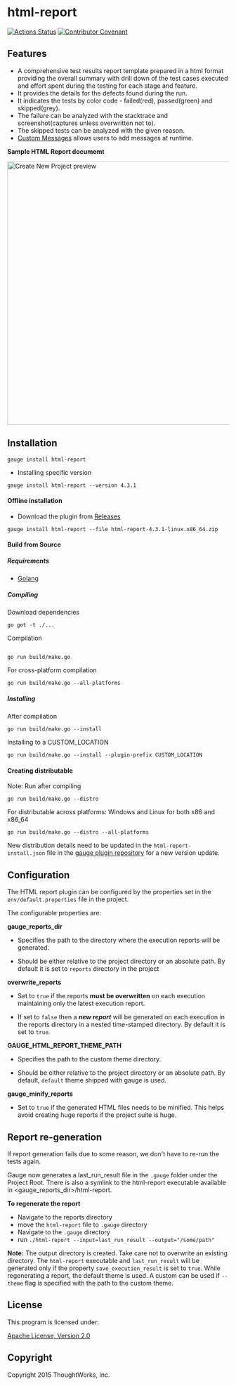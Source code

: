 html-report
==========

[![Actions Status](https://github.com/getgauge/html-report/workflows/test/badge.svg)](https://github.com/getgauge/html-report/actions)
[![Contributor Covenant](https://img.shields.io/badge/Contributor%20Covenant-v1.4%20adopted-ff69b4.svg)](CODE_OF_CONDUCT.md)

Features
-------

-  A comprehensive test results report template prepared in a html
   format providing the overall summary with drill down of the test
   cases executed and effort spent during the testing for each stage and feature.
-  It provides the details for the defects found during the run.
-  It indicates the tests by color code - failed(red), passed(green) and
   skipped(grey).
-  The failure can be analyzed with the stacktrace and
   screenshot(captures unless overwritten not to).
-  The skipped tests can be analyzed with the given reason.
-  [Custom Messages](https://docs.gauge.org/writing-specifications.html#custom-messages-in-reports) allows users to add messages at runtime.


**Sample HTML Report documemt**

<img src="https://github.com/getgauge/html-report/raw/master/images/sample.png" alt="Create New Project preview" style="width: 600px;"/>

Installation
------------

```
gauge install html-report
```

* Installing specific version
```
gauge install html-report --version 4.3.1
```

#### Offline installation
* Download the plugin from [Releases](https://github.com/getgauge/html-report/releases)
```
gauge install html-report --file html-report-4.3.1-linux.x86_64.zip
```

#### Build from Source

##### Requirements
* [Golang](http://golang.org/)

##### Compiling
Download dependencies
```
go get -t ./...
```

Compilation
```

go run build/make.go
```

For cross-platform compilation

```
go run build/make.go --all-platforms
```

##### Installing
After compilation

```
go run build/make.go --install
```

Installing to a CUSTOM_LOCATION

```
go run build/make.go --install --plugin-prefix CUSTOM_LOCATION
```

#### Creating distributable

Note: Run after compiling

```
go run build/make.go --distro
```

For distributable across platforms: Windows and Linux for both x86 and x86_64

```
go run build/make.go --distro --all-platforms
```

New distribution details need to be updated in the `html-report-install.json` file in the [gauge plugin repository](https://github.com/getgauge/gauge-repository) for a new version update.

Configuration
-------------

The HTML report plugin can be configured by the properties set in the
`env/default.properties` file in the project.

The configurable properties are:

**gauge_reports_dir**

-  Specifies the path to the directory where the execution reports will
   be generated.

-  Should be either relative to the project directory or an absolute
   path. By default it is set to `reports` directory in the project

**overwrite_reports**

-  Set to ``true`` if the reports **must be overwritten** on each
   execution maintaining only the latest execution report.

-  If set to `false` then a _**new report**_ will be generated on each execution in the reports directory in a nested time-stamped directory. By default it is set to `true`.


**GAUGE_HTML_REPORT_THEME_PATH**

-  Specifies the path to the custom theme directory.

-  Should be either relative to the project directory or an absolute
   path. By default, `default` theme shipped with gauge is used.

**gauge_minify_reports**

-  Set to ``true`` if the generated HTML files needs to be minified. This helps avoid creating huge reports if the project suite is huge.

Report re-generation
-------------------

If report generation fails due to some reason, we don't have to re-run the tests again.

Gauge now generates a last_run_result file in the `.gauge` folder under the Project Root. There is also a symlink to the html-report executable available in <gauge_reports_dir>/html-report.

**To regenerate the report**

- Navigate to the reports directory
- move the `html-report` file to `.gauge` directory
- Navigate to the `.gauge` directory
- run `./html-report --input=last_run_result --output="/some/path"`

**Note:** The output directory is created. Take care not to overwrite an existing directory. The `html-report` executable and `last_run_result` will be generated only if the property `save_execution_result` is set to `true`.
While regenerating a report, the default theme is used. A custom can be used if ``--theme`` flag is specified with the path to the custom theme.


License
-------

This program is licensed under:

[Apache License, Version 2.0](https://www.apache.org/licenses/LICENSE-2.0.txt)

Copyright
---------

Copyright 2015 ThoughtWorks, Inc.
